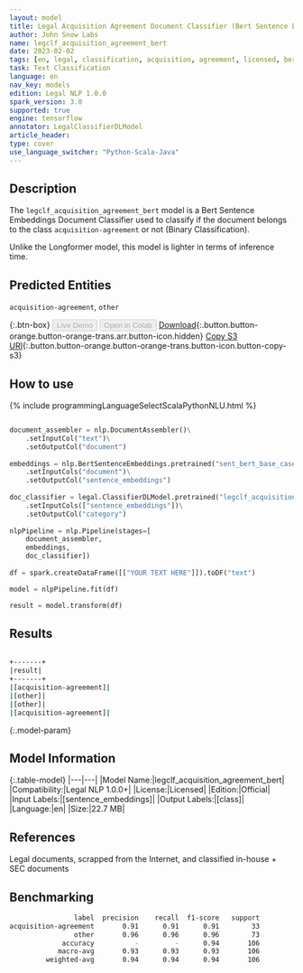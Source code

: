 ```yaml
---
layout: model
title: Legal Acquisition Agreement Document Classifier (Bert Sentence Embeddings)
author: John Snow Labs
name: legclf_acquisition_agreement_bert
date: 2023-02-02
tags: [en, legal, classification, acquisition, agreement, licensed, bert, tensorflow]
task: Text Classification
language: en
nav_key: models
edition: Legal NLP 1.0.0
spark_version: 3.0
supported: true
engine: tensorflow
annotator: LegalClassifierDLModel
article_header:
type: cover
use_language_switcher: "Python-Scala-Java"
---
```


## Description

The `legclf_acquisition_agreement_bert` model is a Bert Sentence Embeddings Document Classifier used to classify if the document belongs to the class `acquisition-agreement` or not (Binary Classification).

Unlike the Longformer model, this model is lighter in terms of inference time.

## Predicted Entities

`acquisition-agreement`, `other`

{:.btn-box}
<button class="button button-orange" disabled>Live Demo</button>
<button class="button button-orange" disabled>Open in Colab</button>
[Download](https://s3.amazonaws.com/auxdata.johnsnowlabs.com/legal/models/legclf_acquisition_agreement_bert_en_1.0.0_3.0_1675360092921.zip){:.button.button-orange.button-orange-trans.arr.button-icon.hidden}
[Copy S3 URI](s3://auxdata.johnsnowlabs.com/legal/models/legclf_acquisition_agreement_bert_en_1.0.0_3.0_1675360092921.zip){:.button.button-orange.button-orange-trans.button-icon.button-copy-s3}

## How to use



<div class="tabs-box" markdown="1">
{% include programmingLanguageSelectScalaPythonNLU.html %}

```python

document_assembler = nlp.DocumentAssembler()\
    .setInputCol("text")\
    .setOutputCol("document")
  
embeddings = nlp.BertSentenceEmbeddings.pretrained("sent_bert_base_cased", "en")\
    .setInputCols("document")\
    .setOutputCol("sentence_embeddings")
    
doc_classifier = legal.ClassifierDLModel.pretrained("legclf_acquisition_agreement_bert", "en", "legal/models")\
    .setInputCols(["sentence_embeddings"])\
    .setOutputCol("category")
    
nlpPipeline = nlp.Pipeline(stages=[
    document_assembler, 
    embeddings,
    doc_classifier])
 
df = spark.createDataFrame([["YOUR TEXT HERE"]]).toDF("text")

model = nlpPipeline.fit(df)

result = model.transform(df)

```

</div>

## Results

```bash

+-------+
|result|
+-------+
|[acquisition-agreement]|
|[other]|
|[other]|
|[acquisition-agreement]|

```

{:.model-param}
## Model Information

{:.table-model}
|---|---|
|Model Name:|legclf_acquisition_agreement_bert|
|Compatibility:|Legal NLP 1.0.0+|
|License:|Licensed|
|Edition:|Official|
|Input Labels:|[sentence_embeddings]|
|Output Labels:|[class]|
|Language:|en|
|Size:|22.7 MB|

## References

Legal documents, scrapped from the Internet, and classified in-house + SEC documents 

## Benchmarking

```bash
                label  precision    recall  f1-score   support
acquisition-agreement       0.91      0.91      0.91        33
                other       0.96      0.96      0.96        73
             accuracy          -         -      0.94       106
            macro-avg       0.93      0.93      0.93       106
         weighted-avg       0.94      0.94      0.94       106
```
